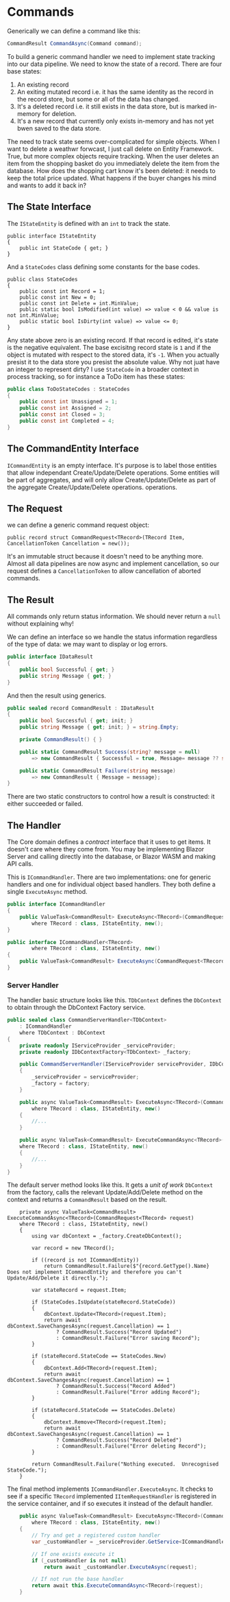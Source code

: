 # Commands

Generically we can define a command like this:

```csharp
CommandResult CommandAsync(Command command);
```

To build a generic command handler we need to implement state tracking into our data pipeline.  We need to know the state of a record.  There are four base states: 

1. An existing record
2. An exiting mutated record i.e. it has the same identity as the record in the record store, but some or all of the data has changed.
3. It's a deleted record i.e. it still exists in the data store, but is marked in-memory for deletion.
4. It's a new record that currently only exists in-memory and has not yet bwen saved to the data store.
 
The need to track state seems over-complicated for simple objects.  When I want to delete a weathwr forwcast, I just call delete on Entity Framework.  True, but more complex objects require tracking.  When the user deletes an item from the shopping basket do you immediately delete the item from the database.  How does the shopping cart know it's been deleted: it needs to keep the total price updated.  What happens if the buyer changes his mind and wants to add it back in?

## The State Interface

The `IStateEntity` is defined with an `int` to track the state.

```
public interface IStateEntity 
{ 
    public int StateCode { get; }
}
```

And a `StateCodes` class defining some constants for the base codes.

```
public class StateCodes
{
    public const int Record = 1;
    public const int New = 0;
    public const int Delete = int.MinValue;
    public static bool IsModified(int value) => value < 0 && value is not int.MinValue;
    public static bool IsDirty(int value) => value <= 0;
}
```

Any state above zero is an existing record.  If that record is edited, it's state is the negative equivalent.  The base excisitng record state is `1` and if the object is mutated with respect to the stored data, it's `-1`.  When you actually presist it to the data store you presist the absolute value.  Why not juat have an integer to represent dirty?  I use `StateCode` in a broader context in process tracking, so for instance a ToDo item has these states:  

```csharp
public class ToDoStateCodes : StateCodes
{
    public const int Unassigned = 1;
    public const int Assigned = 2;
    public const int Closed = 3;
    public const int Completed = 4;
}
```

## The CommandEntity Interface

`ICommandEntity` is an empty interface.  It's purpose is to label those entities that allow independant Create/Update/Delete operations.  Some entities will be part of aggregates, and will only allow Create/Update/Delete as part of the aggregate Create/Update/Delete operations. operations.   

## The Request

we can define a generic command request object:

```
public record struct CommandRequest<TRecord>(TRecord Item, CancellationToken Cancellation = new());
```

It's an immutable struct because it doesn't need to be anything more.  Almost all data pipelines are now async and implement cancellation, so our request defines a `CancellationToken` to allow cancellation of aborted commands.

## The Result

All commands only return status information.  We should never return a `null` without explaining why!

We can define an interface so we handle the status information regardless of the type of data: we may want to display or log errors.

```csharp
public interface IDataResult
{
    public bool Successful { get; }
    public string Message { get; }
}
```

And then the result using generics.

```csharp
public sealed record CommandResult : IDataResult
{ 
    public bool Successful { get; init; }
    public string Message { get; init; } = string.Empty;

    private CommandResult() { }

    public static CommandResult Success(string? message = null)
        => new CommandResult { Successful = true, Message= message ?? string.Empty };

    public static CommandResult Failure(string message)
        => new CommandResult { Message = message};
}
```

There are two static constructors to control how a result is constructed: it either succeeded or failed.

## The Handler

The Core domain defines a *contract* interface that it uses to get items.  It doesn't care where they come from.  You may be implementing Blazor Server and calling directly into the database, or Blazor WASM and making API calls.

This is `ICommandHandler`.  There are two implementations: one for generic handlers and one for individual object based handlers.  They both define a single `ExecuteAsync` method.

```csharp
public interface ICommandHandler
{
    public ValueTask<CommandResult> ExecuteAsync<TRecord>(CommandRequest<TRecord> request)
        where TRecord : class, IStateEntity, new();
}

public interface ICommandHandler<TRecord>
        where TRecord : class, IStateEntity, new()
{
    public ValueTask<CommandResult> ExecuteAsync(CommandRequest<TRecord> request);
}
```

### Server Handler

The handler basic structure looks like this.  `TDbContext` defines the `DbContext` to obtain through the DbContext Factory service.   

```csharp
public sealed class CommandServerHandler<TDbContext>
    : ICommandHandler
    where TDbContext : DbContext
{
    private readonly IServiceProvider _serviceProvider;
    private readonly IDbContextFactory<TDbContext> _factory;

    public CommandServerHandler(IServiceProvider serviceProvider, IDbContextFactory<TDbContext> factory)
    { 
        _serviceProvider = serviceProvider;
        _factory = factory;
    }

    public async ValueTask<CommandResult> ExecuteAsync<TRecord>(CommandRequest<TRecord> request)
        where TRecord : class, IStateEntity, new()
    {
        //...
    }

    public async ValueTask<CommandResult> ExecuteCommandAsync<TRecord>(CommandRequest<TRecord> request)
    where TRecord : class, IStateEntity, new()
    {
        //...
    }
}
```

The default server method looks like this.  It gets a *unit of work* `DbContext` from the factory, calls the relevant Update/Add/Delete method on the context and returns a `CommandResult` based on the result.

```
    private async ValueTask<CommandResult> ExecuteCommandAsync<TRecord>(CommandRequest<TRecord> request)
    where TRecord : class, IStateEntity, new()
    {
        using var dbContext = _factory.CreateDbContext();

        var record = new TRecord();

        if ((record is not ICommandEntity))
            return CommandResult.Failure($"{record.GetType().Name} Does not implement ICommandEntity and therefore you can't Update/Add/Delete it directly.");

        var stateRecord = request.Item;

        if (StateCodes.IsUpdate(stateRecord.StateCode))
        {
            dbContext.Update<TRecord>(request.Item);
            return await dbContext.SaveChangesAsync(request.Cancellation) == 1
                ? CommandResult.Success("Record Updated")
                : CommandResult.Failure("Error saving Record");
        }

        if (stateRecord.StateCode == StateCodes.New)
        {
            dbContext.Add<TRecord>(request.Item);
            return await dbContext.SaveChangesAsync(request.Cancellation) == 1
                ? CommandResult.Success("Record Added")
                : CommandResult.Failure("Error adding Record");
        }

        if (stateRecord.StateCode == StateCodes.Delete)
        {
            dbContext.Remove<TRecord>(request.Item);
            return await dbContext.SaveChangesAsync(request.Cancellation) == 1
                ? CommandResult.Success("Record Deleted")
                : CommandResult.Failure("Error deleting Record");
        }

        return CommandResult.Failure("Nothing executed.  Unrecognised StateCode.");
    }
```

The final method implements `ICommandHandler.ExecuteAsync`.  It checks to see if a specific `TRecord` implemented `IItemRequestHandler` is registered in the service container, and if so executes it instead of the default handler.

```csharp
    public async ValueTask<CommandResult> ExecuteAsync<TRecord>(CommandRequest<TRecord> request)
        where TRecord : class, IStateEntity, new()
    {
        // Try and get a registered custom handler
        var _customHandler = _serviceProvider.GetService<ICommandHandler<TRecord>>();

        // If one exists execute it
        if (_customHandler is not null)
            return await _customHandler.ExecuteAsync(request);

        // If not run the base handler
        return await this.ExecuteCommandAsync<TRecord>(request);
    }
```



